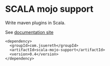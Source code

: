 # SCALA mojo support #

Write maven plugins in Scala.


See [documentation site](http://jsuereth.com/scala-mojo-support)



    <dependency>
      <groupId>com.jsuereth</groupId>
      <artifactId>scala-mojo-support</artifactId>
      <version>0.4</version>
    </dependency>


